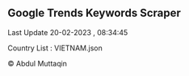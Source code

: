 

## Google Trends Keywords Scraper 
 
Last Update 20-02-2023 , 08:34:45

Country List :
VIETNAM.json



© Abdul Muttaqin 
